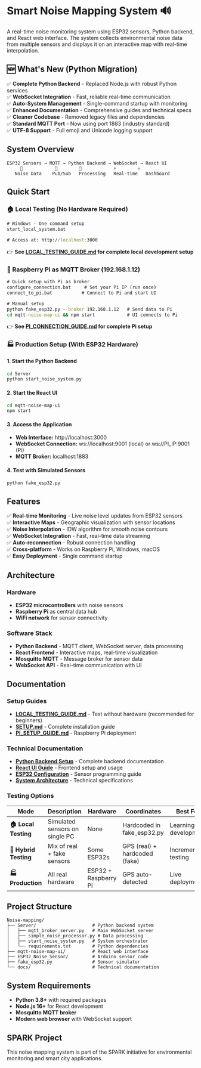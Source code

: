 # Smart Noise Mapping System 🔊

A real-time noise monitoring system using ESP32 sensors, Python backend, and React web interface. The system collects environmental noise data from multiple sensors and displays it on an interactive map with real-time interpolation.

## 🆕 What's New (Python Migration)

✅ **Complete Python Backend** - Replaced Node.js with robust Python services  
✅ **WebSocket Integration** - Fast, reliable real-time communication  
✅ **Auto-System Management** - Single-command startup with monitoring  
✅ **Enhanced Documentation** - Comprehensive guides and technical specs  
✅ **Cleaner Codebase** - Removed legacy files and dependencies  
✅ **Standard MQTT Port** - Now using port 1883 (industry standard)  
✅ **UTF-8 Support** - Full emoji and Unicode logging support  

## System Overview

```
ESP32 Sensors → MQTT → Python Backend → WebSocket → React UI
     📡            🔌        🐍            ⚡        ⚛️
   Noise Data    Pub/Sub   Processing   Real-time   Dashboard
```

## Quick Start

### 🏠 Local Testing (No Hardware Required)
```cmd
# Windows - One command setup
start_local_system.bat

# Access at: http://localhost:3000
```
👉 **See [LOCAL_TESTING_GUIDE.md](LOCAL_TESTING_GUIDE.md) for complete local development setup**

### 🥧 Raspberry Pi as MQTT Broker (192.168.1.12)
```cmd
# Quick setup with Pi as broker
configure_connection.bat     # Set your Pi IP (run once)
connect_to_pi.bat           # Connect to Pi and start UI

# Manual setup
python fake_esp32.py --broker 192.168.1.12   # Send data to Pi
cd mqtt-noise-map-ui && npm start            # UI connects to Pi
```
👉 **See [PI_CONNECTION_GUIDE.md](PI_CONNECTION_GUIDE.md) for complete Pi setup**

### 🏭 Production Setup (With ESP32 Hardware)

#### 1. Start the Python Backend
```bash
cd Server
python start_noise_system.py
```

#### 2. Start the React UI
```bash
cd mqtt-noise-map-ui
npm start
```

#### 3. Access the Application
- **Web Interface:** http://localhost:3000
- **WebSocket Connection:** ws://localhost:9001 (local) or ws://PI_IP:9001 (Pi)
- **MQTT Broker:** localhost:1883

#### 4. Test with Simulated Sensors
```bash
python fake_esp32.py
```

## Features

✅ **Real-time Monitoring** - Live noise level updates from ESP32 sensors  
✅ **Interactive Maps** - Geographic visualization with sensor locations  
✅ **Noise Interpolation** - IDW algorithm for smooth noise contours  
✅ **WebSocket Integration** - Fast, real-time data streaming  
✅ **Auto-reconnection** - Robust connection handling  
✅ **Cross-platform** - Works on Raspberry Pi, Windows, macOS  
✅ **Easy Deployment** - Single command startup  

## Architecture

### Hardware
- **ESP32 microcontrollers** with noise sensors
- **Raspberry Pi** as central data hub
- **WiFi network** for sensor connectivity

### Software Stack
- **Python Backend** - MQTT client, WebSocket server, data processing
- **React Frontend** - Interactive maps, real-time visualization
- **Mosquitto MQTT** - Message broker for sensor data
- **WebSocket API** - Real-time communication with UI

## Documentation

### Setup Guides
- **[LOCAL_TESTING_GUIDE.md](LOCAL_TESTING_GUIDE.md)** - Test without hardware (recommended for beginners)
- **[SETUP.md](SETUP.md)** - Complete installation guide
- **[PI_SETUP_GUIDE.md](PI_SETUP_GUIDE.md)** - Raspberry Pi deployment

### Technical Documentation  
- **[Python Backend Setup](Server/README.md)** - Complete backend documentation
- **[React UI Guide](mqtt-noise-map-ui/README.md)** - Frontend setup and usage
- **[ESP32 Configuration](ESP32_Noise_Sensor/)** - Sensor programming guide
- **[System Architecture](docs/protocol.md)** - Technical specifications

### Testing Options

| Mode | Description | Hardware | Coordinates | Best For |
|------|-------------|----------|-------------|----------|
| **🏠 Local Testing** | Simulated sensors on single PC | None | Hardcoded in fake_esp32.py | Learning, development |
| **🧪 Hybrid Testing** | Mix of real + fake sensors | Some ESP32s | GPS (real) + hardcoded (fake) | Incremental testing |
| **🏭 Production** | All real hardware | ESP32 + Raspberry Pi | GPS auto-detected | Live deployment |

## Project Structure

```
Noise-mapping/
├── Server/                     # Python backend system
│   ├── mqtt_broker_server.py   # Main WebSocket server
│   ├── simple_noise_processor.py # Data processing
│   ├── start_noise_system.py   # System orchestrator
│   └── requirements.txt        # Python dependencies
├── mqtt-noise-map-ui/          # React web interface
├── ESP32_Noise_Sensor/         # Arduino sensor code
├── fake_esp32.py               # Sensor simulator
└── docs/                       # Technical documentation
```

## System Requirements

- **Python 3.8+** with required packages
- **Node.js 16+** for React development
- **Mosquitto MQTT broker**
- **Modern web browser** with WebSocket support

## SPARK Project

This noise mapping system is part of the SPARK initiative for environmental monitoring and smart city applications.
